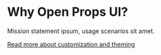 # Why Open Props UI?

Mission statement ipsum, usage scenarios sit amet.

[Read more about customization and theming](/guide/theme)
